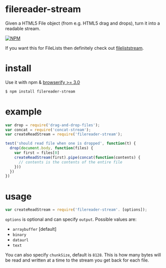 # filereader-stream

Given a HTML5 File object (from e.g. HTML5 drag and drops), turn it into a readable stream.

[![NPM](https://nodei.co/npm/filereader-stream.png)](https://nodei.co/npm/filereader-stream/)

If you want this for FileLists then definitely check out [fileliststream](http://github.com/brianloveswords/fileliststream).

# install

Use it with npm & [browserify >= 3.0](/substack/node-browserify)

```bash
$ npm install filereader-stream
```

# example
```js
var drop = require('drag-and-drop-files');
var concat = require('concat-stream');
var createReadStream = require('filereader-stream');

test('should read file when one is dropped', function(t) {
  drop(document.body, function(files) {
    var first = files[0]
    createReadStream(first).pipe(concat(function(contents) {
      // contents is the contents of the entire file
    }))
  })
})
```

# usage

```js
var createReadStream = require('filereader-stream'. [options]);
```

`options` is optional and can specify `output`. Possible values are:

* `arraybuffer` [default]
* `binary` 
* `dataurl`
* `text`

You can also specify `chunkSize`, default is `8128`. This is how many bytes will be read and written at a time to the stream you get back for each file.
